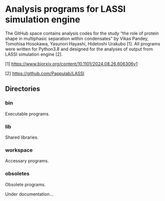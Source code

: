# Analysis programs for LASSI simulation engine
The GitHub space contains analysis codes for the study “the role of protein shape in multiphasic separation within condensates” by Vikas Pandey,  Tomohisa Hosokawa,  Yasunori Hayashi,  Hidetoshi Urakubo [1].
All programs were written for Python3.8 and designed for the analyses of output from LASSI simulation engine [2].

[1] https://www.biorxiv.org/content/10.1101/2024.08.26.606306v1

[2] https://github.com/Pappulab/LASSI


## Directories
### bin
Executable programs.
### lib
Shared libraries.
### workspace
Accessary programs.
### obsoletes
Obsolete programs.

Under documentation...
